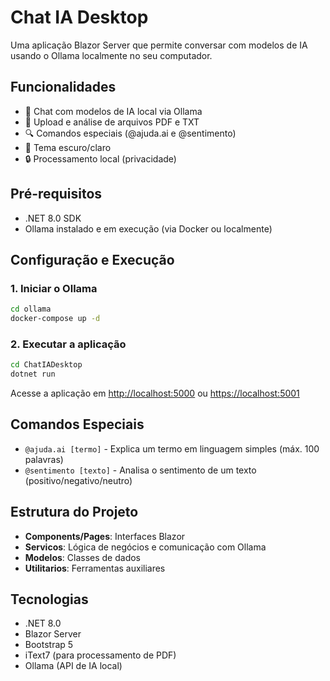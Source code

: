 # Chat IA Desktop

Uma aplicação Blazor Server que permite conversar com modelos de IA usando o Ollama localmente no seu computador.

## Funcionalidades

- 💬 Chat com modelos de IA local via Ollama
- 📁 Upload e análise de arquivos PDF e TXT
- 🔍 Comandos especiais (@ajuda.ai e @sentimento)
- 🌙 Tema escuro/claro
- 🔒 Processamento local (privacidade)

## Pré-requisitos

- .NET 8.0 SDK
- Ollama instalado e em execução (via Docker ou localmente)

## Configuração e Execução

### 1. Iniciar o Ollama

```bash
cd ollama
docker-compose up -d
```

### 2. Executar a aplicação

```bash
cd ChatIADesktop
dotnet run
```

Acesse a aplicação em [http://localhost:5000](http://localhost:5000) ou [https://localhost:5001](https://localhost:5001)

## Comandos Especiais

- `@ajuda.ai [termo]` - Explica um termo em linguagem simples (máx. 100 palavras)
- `@sentimento [texto]` - Analisa o sentimento de um texto (positivo/negativo/neutro)

## Estrutura do Projeto

- **Components/Pages**: Interfaces Blazor
- **Servicos**: Lógica de negócios e comunicação com Ollama
- **Modelos**: Classes de dados
- **Utilitarios**: Ferramentas auxiliares

## Tecnologias

- .NET 8.0
- Blazor Server
- Bootstrap 5
- iText7 (para processamento de PDF)
- Ollama (API de IA local)